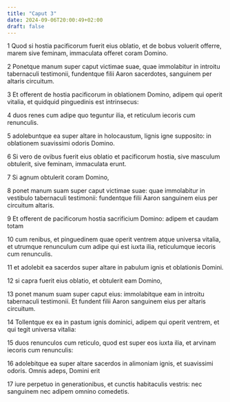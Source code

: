 ```yaml
---
title: "Caput 3"
date: 2024-09-06T20:00:49+02:00
draft: false
---
```



1 Quod si hostia pacificorum fuerit eius oblatio, et de bobus voluerit offerre, marem sive feminam, immaculata offeret coram Domino.

2 Ponetque manum super caput victimae suae, quae immolabitur in introitu tabernaculi testimonii, fundentque filii Aaron sacerdotes, sanguinem per altaris circuitum.

3 Et offerent de hostia pacificorum in oblationem Domino, adipem qui operit vitalia, et quidquid pinguedinis est intrinsecus:

4 duos renes cum adipe quo teguntur ilia, et reticulum iecoris cum renunculis.

5 adolebuntque ea super altare in holocaustum, lignis igne supposito: in oblationem suavissimi odoris Domino.

6 Si vero de ovibus fuerit eius oblatio et pacificorum hostia, sive masculum obtulerit, sive feminam, immaculata erunt.

7 Si agnum obtulerit coram Domino,

8 ponet manum suam super caput victimae suae: quae immolabitur in vestibulo tabernaculi testimonii: fundentque filii Aaron sanguinem eius per circuitum altaris.

9 Et offerent de pacificorum hostia sacrificium Domino: adipem et caudam totam

10 cum renibus, et pinguedinem quae operit ventrem atque universa vitalia, et utrumque renunculum cum adipe qui est iuxta ilia, reticulumque iecoris cum renunculis.

11 et adolebit ea sacerdos super altare in pabulum ignis et oblationis Domini.

12 si capra fuerit eius oblatio, et obtulerit eam Domino,

13 ponet manum suam super caput eius: immolabitque eam in introitu tabernaculi testimonii. Et fundent filii Aaron sanguinem eius per altaris circuitum.

14 Tollentque ex ea in pastum ignis dominici, adipem qui operit ventrem, et qui tegit universa vitalia:

15 duos renunculos cum reticulo, quod est super eos iuxta ilia, et arvinam iecoris cum renunculis:

16 adolebitque ea super altare sacerdos in alimoniam ignis, et suavissimi odoris. Omnis adeps, Domini erit

17 iure perpetuo in generationibus, et cunctis habitaculis vestris: nec sanguinem nec adipem omnino comedetis.

